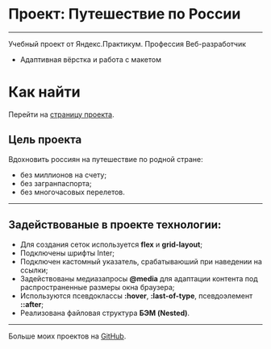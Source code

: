 # Проект: Путешествие по России
------  

Учебный проект от Яндекс.Практикум.
Профессия Веб-разработчик
- Адаптивная вёрстка и работа с макетом

# Как найти  
Перейти на [страницу проекта](https://sergeyladorski.github.io/russian-travel/).

## Цель проекта  
Вдохновить россиян на путешествие по родной стране:
* без миллионов на счету;
* без загранпаспорта;
* без многочасовых перелетов.
------  

## Задействованые в проекте технологии:
* Для создания сеток используется **flex** и **grid-layout**;  
* Подключены шрифты Inter;
* Подключен кастомный указатель, срабатываюший при наведении на ссылки;
* Задействованы медиазапросы **@media** для адаптации контента под распространенные размеры окна браузера;
* Используются псевдоклассы **:hover**, **:last-of-type**, псевдоэлемент **::after**;
* Реализована файловая структура **БЭМ (Nested)**.  
------

Больше моих проектов на [GitHub](https://github.com/sergeyladorski).
